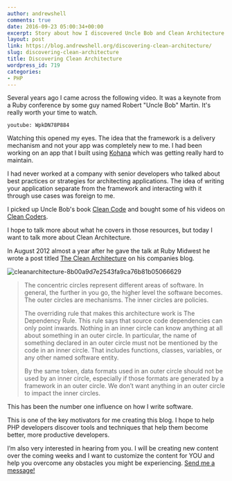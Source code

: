 ```yaml
---
author: andrewshell
comments: true
date: 2016-09-23 05:00:34+00:00
excerpt: Story about how I discovered Uncle Bob and Clean Architecture.
layout: post
link: https://blog.andrewshell.org/discovering-clean-architecture/
slug: discovering-clean-architecture
title: Discovering Clean Architecture
wordpress_id: 719
categories:
- PHP
---
```


Several years ago I came across the following video. It was a keynote from a Ruby conference by some guy named Robert "Uncle Bob" Martin. It's really worth your time to watch.

`youtube: WpkDN78P884`

Watching this opened my eyes. The idea that the framework is a delivery mechanism and not your app was completely new to me. I had been working on an app that I built using [Kohana](https://kohanaframework.org/) which was getting really hard to maintain.

I had never worked at a company with senior developers who talked about best practices or strategies for architecting applications. The idea of writing your application separate from the framework and interacting with it through use cases was foreign to me.

I picked up Uncle Bob's book [Clean Code](http://amzn.to/2coMG2i) and bought some of his videos on [Clean Coders](https://cleancoders.com/).

I hope to talk more about what he covers in those resources, but today I want to talk more about Clean Architecture.

In August 2012 almost a year after he gave the talk at Ruby Midwest he wrote a post titled [The Clean Architecture](https://8thlight.com/blog/uncle-bob/2012/08/13/the-clean-architecture.html) on his companies blog.

![cleanarchitecture-8b00a9d7e2543fa9ca76b81b05066629](https://blog.andrewshell.org/wp-content/uploads/2016/09/CleanArchitecture-8b00a9d7e2543fa9ca76b81b05066629.jpg)

<blockquote>The concentric circles represent different areas of software. In general, the further in you go, the higher level the software becomes. The outer circles are mechanisms. The inner circles are policies.

The overriding rule that makes this architecture work is The Dependency Rule. This rule says that source code dependencies can only point inwards. Nothing in an inner circle can know anything at all about something in an outer circle. In particular, the name of something declared in an outer circle must not be mentioned by the code in an inner circle. That includes functions, classes, variables, or any other named software entity.

By the same token, data formats used in an outer circle should not be used by an inner circle, especially if those formats are generated by a framework in an outer circle. We don’t want anything in an outer circle to impact the inner circles.</blockquote>

This has been the number one influence on how I write software.

This is one of the key motivators for me creating this blog. I hope to help PHP developers discover tools and techniques that help them become better, more productive developers.

I’m also very interested in hearing from you. I will be creating new content over the coming weeks and I want to customize the content for YOU and help you overcome any obstacles you might be experiencing. [Send me a message!](/contact/)
